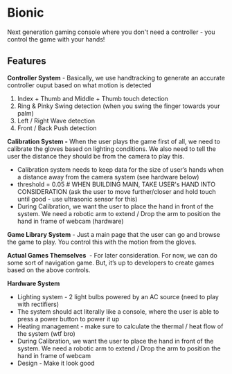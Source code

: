 # Bionic

Next generation gaming console where you don't need a controller - you control the game with your hands!


## **Features**

**Controller System** - Basically, we use handtracking to generate an accurate controller ouput based on what motion is detected
1. Index + Thumb and Middle + Thumb touch detection
2. Ring & Pinky Swing detection (when you swing the finger towards your palm)
3. Left / Right Wave detection
4. Front / Back Push detection

**Calibration System -** When the user plays the game first of all, we need to calibrate the gloves based on lighting conditions. We also need to tell the user the distance they should be from the camera to play this.

- Calibration system needs to keep data for the size of user’s hands when a distance away from the camera system (see hardware below)
- threshold = 0.05 # WHEN BUILDING MAIN, TAKE USER's HAND INTO CONSIDERATION (ask the user to move further/closer and hold touch until good - use ultrasonic sensor for this)
- During Calibration, we want the user to place the hand in front of the system. We need a robotic arm to extend / Drop the arm to position the hand in frame of webcam (hardware)

**Game Library System** - Just a main page that the user can go and browse the game to play. You control this with the motion from the gloves.

**Actual Games Themselves**  - For later consideration. For now, we can do some sort of navigation game. But, it’s up to developers to create games based on the above controls.

**Hardware System**
- Lighting system - 2 light bulbs powered by an AC source (need to play with rectifiers)
- The system should act literally like a console, where the user is able to press a power button to power it up
- Heating management - make sure to calculate the thermal / heat flow of the system (wtf bro)
- During Calibration, we want the user to place the hand in front of the system. We need a robotic arm to extend / Drop the arm to position the hand in frame of webcam
- Design - Make it look good